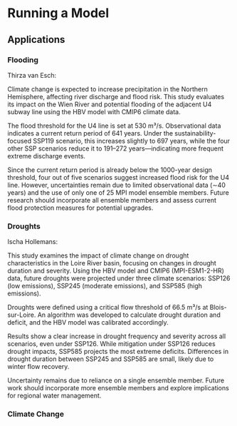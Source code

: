 # Running a Model

## Applications


### Flooding

Thirza van Esch:

Climate change is expected to increase precipitation in the Northern Hemisphere, affecting river discharge and flood risk. This study evaluates its impact on the Wien River and potential flooding of the adjacent U4 subway line using the HBV model with CMIP6 climate data.

The flood threshold for the U4 line is set at 530 m³/s. Observational data indicates a current return period of 641 years. Under the sustainability-focused SSP119 scenario, this increases slightly to 697 years, while the four other SSP scenarios reduce it to 191–272 years—indicating more frequent extreme discharge events.

Since the current return period is already below the 1000-year design threshold, four out of five scenarios suggest increased flood risk for the U4 line. However, uncertainties remain due to limited observational data (∼40 years) and the use of only one of 25 MPI model ensemble members. Future research should incorporate all ensemble members and assess current flood protection measures for potential upgrades.

### Droughts

Ischa Hollemans:

This study examines the impact of climate change on drought characteristics in the Loire River basin, focusing on changes in drought duration and severity. Using the HBV model and CMIP6 (MPI-ESM1-2-HR) data, future droughts were projected under three climate scenarios: SSP126 (low emissions), SSP245 (moderate emissions), and SSP585 (high emissions).

Droughts were defined using a critical flow threshold of 66.5 m³/s at Blois-sur-Loire. An algorithm was developed to calculate drought duration and deficit, and the HBV model was calibrated accordingly.

Results show a clear increase in drought frequency and severity across all scenarios, even under SSP126. While mitigation under SSP126 reduces drought impacts, SSP585 projects the most extreme deficits. Differences in drought duration between SSP245 and SSP585 are small, likely due to winter flow recovery.

Uncertainty remains due to reliance on a single ensemble member. Future work should incorporate more ensemble members and explore implications for regional water management.


### Climate Change